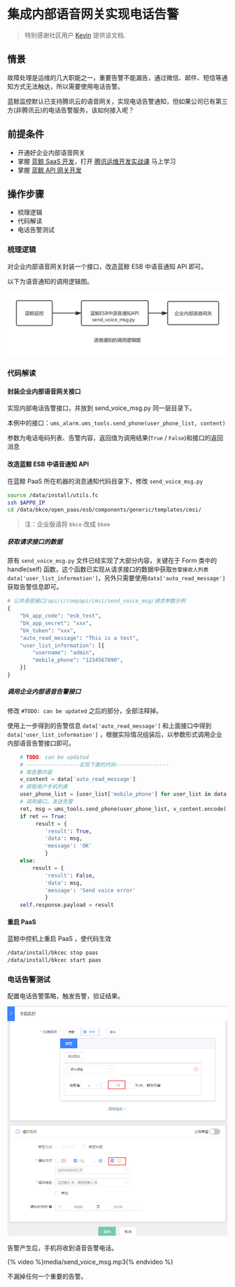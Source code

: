 # 集成内部语音网关实现电话告警

> 特别感谢社区用户 [Kevin](https://bk.tencent.com/s-mart/personal/10966/) 提供该文档.

## 情景
故障处理是运维的几大职能之一，重要告警不能漏告，通过微信、邮件、短信等通知方式无法触达，所以需要使用电话告警。

蓝鲸监控默认已支持腾讯云的语音网关，实现电话告警通知，但如果公司已有第三方(非腾讯云)的电话告警服务，该如何接入呢？

## 前提条件

- 开通好企业内部语音网关
- 掌握 [蓝鲸 SaaS 开发](5.1/开发指南/SaaS开发/新手入门/macOS.md)，打开 [腾讯运维开发实战课](https://bk.tencent.com/s-mart/community/question/440) 马上学习
- 掌握 [蓝鲸 API 网关开发](5.1/开发指南/扩展开发/API网关/README.md)


## 操作步骤

- 梳理逻辑
- 代码解读
- 电话告警测试

### 梳理逻辑

对企业内部语音网关封装一个接口，改造蓝鲸 ESB 中语音通知 API 即可。

以下为语音通知的调用逻辑图。

![-w2020](../assets/15644704218616.jpg)


### 代码解读

#### 封装企业内部语音网关接口

实现内部电话告警接口，并放到 send_voice_msg.py 同一层目录下。

本例中的接口：`ums_alarm.ums_tools.send_phone(user_phone_list, content)`

参数为电话电码列表、告警内容，返回值为调用结果(`True` / `False`)和接口的返回消息


#### 改造蓝鲸 ESB 中语音通知 API


在蓝鲸 PaaS 所在机器的消息通知代码目录下，修改 `send_voice_msg.py`

```bash
source /data/install/utils.fc
ssh $APPO_IP
cd /data/bkce/open_paas/esb/components/generic/templates/cmsi/
```
> 注：企业版请将 `bkce` 改成 `bkee`


##### 获取请求接口的数据

原有 `send_voice_msg.py` 文件已经实现了大部分内容，关键在于 Form 类中的 handle(self) 函数，这个函数已实现从请求接口的数据中获取`告警接收人列表data['user_list_information']`，另外只需要使用`data['auto_read_message']`获取告警信息即可。

```python
# 公共语音接口/api/c/compapi/cmsi/send_voice_msg/请求参数示例
{
    "bk_app_code": "esb_test",
    "bk_app_secret": "xxx",
    "bk_token": "xxx",
    "auto_read_message": "This is a test",
    "user_list_information": [{
        "username": "admin",
        "mobile_phone": "1234567890",
    }]
}
```



##### 调用企业内部语音告警接口

修改 `#TODO: can be updated` 之后的部分，全部注释掉。

使用上一步得到的告警信息 `data['auto_read_message']` 和上面接口中得到 `data['user_list_information']` ，根据实际情况组装后，以参数形式调用企业内部语音告警接口即可。

```python
    # TODO: can be updated
    # -----------------实现下面的代码-----------------
    # 取告警内容
    v_content = data['auto_read_message']
    # 获取用户手机列表
    user_phone_list = [user_list['mobile_phone'] for user_list in data['user_list_information']]
    # 调用接口，发送告警
    ret, msg = ums_tools.send_phone(user_phone_list, v_content.encode('utf-8'))
    if ret == True:
         result = {
            'result': True,
            'data': msg,
            'message': 'OK'
            }
    else:
        result = {
            'result': False,
            'data': msg,
            'message': 'Send voice error'
            }
    self.response.payload = result
```

#### 重启 PaaS

蓝鲸中控机上重启 PaaS ，使代码生效

```bash
/data/install/bkcec stop paas
/data/install/bkcec start paas
```

### 电话告警测试

配置电话告警策略，触发告警，验证结果。

![1564473737697](../assets/1564473737697.png)

告警产生后，手机将收到语音告警电话。

 {% video %}media/send_voice_msg.mp3{% endvideo %}

不漏掉任何一个重要的告警。
